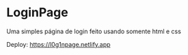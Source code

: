 # LoginPage
Uma simples página de login feito usando somente html e css

Deploy: https://l0g1npage.netlify.app
